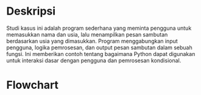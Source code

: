 # Deskripsi
Studi kasus ini adalah program sederhana yang meminta pengguna untuk memasukkan nama dan usia, lalu menampilkan pesan sambutan berdasarkan usia yang dimasukkan. Program menggabungkan input pengguna, logika pemrosesan, dan output pesan sambutan dalam sebuah fungsi. Ini memberikan contoh tentang bagaimana Python dapat digunakan untuk interaksi dasar dengan pengguna dan pemrosesan kondisional.


# Flowchart
